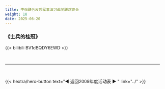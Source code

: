 ```yaml
---
title: 中俄联合反恐军事演习战地联欢晚会
weight: 18
date: 2025-06-20
---
```


### 《士兵的桂冠》

{{< bilibili BV1dBQDY6EWD >}}




<br>
<hr>
<br>

{{< hextra/hero-button text="◀ 返回2009年度活动表 ▶ " link="../" >}}